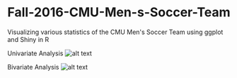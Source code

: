 # Fall-2016-CMU-Men-s-Soccer-Team

Visualizing various statistics of the CMU Men's Soccer Team using ggplot and Shiny in R


Univariate Analysis
![alt text](https://github.com/junyonggo/Fall-2016-CMU-Mens-Soccer-Team/blob/master/images/univariate.JPG)


Bivariate Analysis
![alt text](https://github.com/junyonggo/Fall-2016-CMU-Mens-Soccer-Team/blob/master/images/bivariate.JPG)

